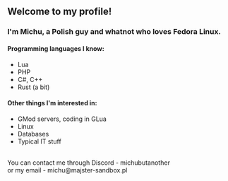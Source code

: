 ## Welcome to my profile!
### I'm Michu, a Polish guy and whatnot who loves Fedora Linux.

#### Programming languages I know:
- Lua
- PHP
- C#, C++
- Rust (a bit)

#### Other things I'm interested in:
- GMod servers, coding in GLua
- Linux
- Databases
- Typical IT stuff
<br>
You can contact me through Discord - michubutanother <br>
or my email - michu@majster-sandbox.pl
